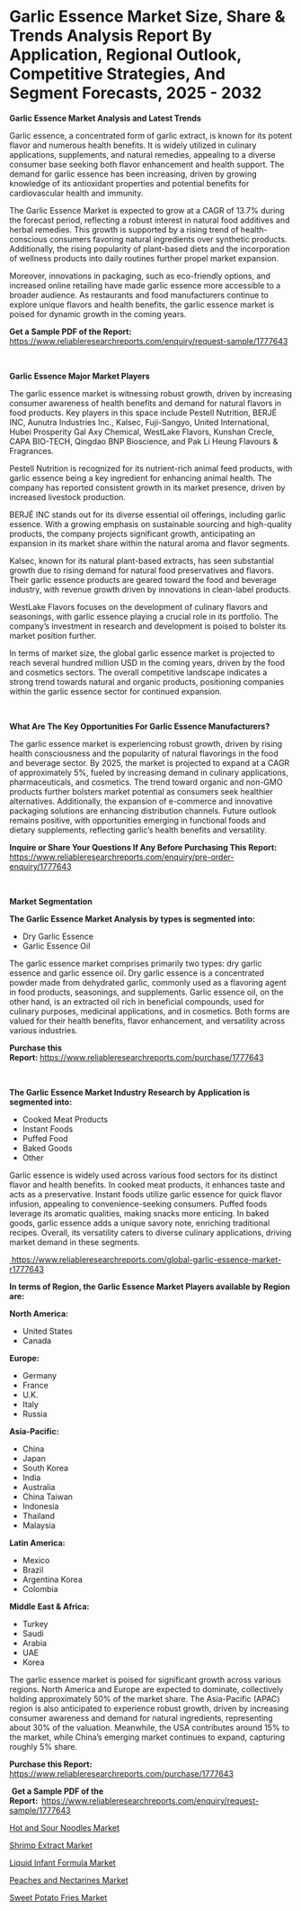 <p><h1>Garlic Essence Market Size, Share & Trends Analysis Report By Application, Regional Outlook, Competitive Strategies, And Segment Forecasts, 2025 - 2032</h1></p><p><strong>Garlic Essence Market Analysis and Latest Trends</strong></p>
<p><p>Garlic essence, a concentrated form of garlic extract, is known for its potent flavor and numerous health benefits. It is widely utilized in culinary applications, supplements, and natural remedies, appealing to a diverse consumer base seeking both flavor enhancement and health support. The demand for garlic essence has been increasing, driven by growing knowledge of its antioxidant properties and potential benefits for cardiovascular health and immunity.</p><p>The Garlic Essence Market is expected to grow at a CAGR of 13.7% during the forecast period, reflecting a robust interest in natural food additives and herbal remedies. This growth is supported by a rising trend of health-conscious consumers favoring natural ingredients over synthetic products. Additionally, the rising popularity of plant-based diets and the incorporation of wellness products into daily routines further propel market expansion. </p><p>Moreover, innovations in packaging, such as eco-friendly options, and increased online retailing have made garlic essence more accessible to a broader audience. As restaurants and food manufacturers continue to explore unique flavors and health benefits, the garlic essence market is poised for dynamic growth in the coming years.</p></p>
<p><strong>Get a Sample PDF of the Report:&nbsp;</strong> <a href="https://www.reliableresearchreports.com/enquiry/request-sample/1777643?utm_campaign=16&utm_medium=2&utm_source=Github&utm_content=ia&utm_term=14022025&utm_id=garlic-essence">https://www.reliableresearchreports.com/enquiry/request-sample/1777643</a></p>
<p>&nbsp;</p>
<p><strong>Garlic Essence Major Market Players</strong></p>
<p><p>The garlic essence market is witnessing robust growth, driven by increasing consumer awareness of health benefits and demand for natural flavors in food products. Key players in this space include Pestell Nutrition, BERJÉ INC, Aunutra Industries Inc., Kalsec, Fuji-Sangyo, United International, Hubei Prosperity Gal Axy Chemical, WestLake Flavors, Kunshan Crecle, CAPA BIO-TECH, Qingdao BNP Bioscience, and Pak Li Heung Flavours & Fragrances.</p><p>Pestell Nutrition is recognized for its nutrient-rich animal feed products, with garlic essence being a key ingredient for enhancing animal health. The company has reported consistent growth in its market presence, driven by increased livestock production.</p><p>BERJÉ INC stands out for its diverse essential oil offerings, including garlic essence. With a growing emphasis on sustainable sourcing and high-quality products, the company projects significant growth, anticipating an expansion in its market share within the natural aroma and flavor segments.</p><p>Kalsec, known for its natural plant-based extracts, has seen substantial growth due to rising demand for natural food preservatives and flavors. Their garlic essence products are geared toward the food and beverage industry, with revenue growth driven by innovations in clean-label products.</p><p>WestLake Flavors focuses on the development of culinary flavors and seasonings, with garlic essence playing a crucial role in its portfolio. The company’s investment in research and development is poised to bolster its market position further.</p><p>In terms of market size, the global garlic essence market is projected to reach several hundred million USD in the coming years, driven by the food and cosmetics sectors. The overall competitive landscape indicates a strong trend towards natural and organic products, positioning companies within the garlic essence sector for continued expansion.</p></p>
<p>&nbsp;</p>
<p><strong>What Are The Key Opportunities For Garlic Essence Manufacturers?</strong></p>
<p><p>The garlic essence market is experiencing robust growth, driven by rising health consciousness and the popularity of natural flavorings in the food and beverage sector. By 2025, the market is projected to expand at a CAGR of approximately 5%, fueled by increasing demand in culinary applications, pharmaceuticals, and cosmetics. The trend toward organic and non-GMO products further bolsters market potential as consumers seek healthier alternatives. Additionally, the expansion of e-commerce and innovative packaging solutions are enhancing distribution channels. Future outlook remains positive, with opportunities emerging in functional foods and dietary supplements, reflecting garlic’s health benefits and versatility.</p></p>
<p><strong>Inquire or Share Your Questions If Any Before Purchasing This Report:</strong> <a href="https://www.reliableresearchreports.com/enquiry/pre-order-enquiry/1777643?utm_campaign=16&utm_medium=2&utm_source=Github&utm_content=ia&utm_term=14022025&utm_id=garlic-essence">https://www.reliableresearchreports.com/enquiry/pre-order-enquiry/1777643</a></p>
<p>&nbsp;</p>
<p><strong>Market Segmentation</strong></p>
<p><strong>The Garlic Essence Market Analysis by types is segmented into:</strong></p>
<p><ul><li>Dry Garlic Essence</li><li>Garlic Essence Oil</li></ul></p>
<p><p>The garlic essence market comprises primarily two types: dry garlic essence and garlic essence oil. Dry garlic essence is a concentrated powder made from dehydrated garlic, commonly used as a flavoring agent in food products, seasonings, and supplements. Garlic essence oil, on the other hand, is an extracted oil rich in beneficial compounds, used for culinary purposes, medicinal applications, and in cosmetics. Both forms are valued for their health benefits, flavor enhancement, and versatility across various industries.</p></p>
<p><strong>Purchase this Report:&nbsp;</strong><a href="https://www.reliableresearchreports.com/purchase/1777643?utm_campaign=16&utm_medium=2&utm_source=Github&utm_content=ia&utm_term=14022025&utm_id=garlic-essence">https://www.reliableresearchreports.com/purchase/1777643</a></p>
<p>&nbsp;</p>
<p><strong>The Garlic Essence Market Industry Research by Application is segmented into:</strong></p>
<p><ul><li>Cooked Meat Products</li><li>Instant Foods</li><li>Puffed Food</li><li>Baked Goods</li><li>Other</li></ul></p>
<p><p>Garlic essence is widely used across various food sectors for its distinct flavor and health benefits. In cooked meat products, it enhances taste and acts as a preservative. Instant foods utilize garlic essence for quick flavor infusion, appealing to convenience-seeking consumers. Puffed foods leverage its aromatic qualities, making snacks more enticing. In baked goods, garlic essence adds a unique savory note, enriching traditional recipes. Overall, its versatility caters to diverse culinary applications, driving market demand in these segments.</p></p>
<p><a href="https://www.reliableresearchreports.com/global-garlic-essence-market-r1777643?utm_campaign=16&utm_medium=2&utm_source=Github&utm_content=ia&utm_term=14022025&utm_id=garlic-essence">&nbsp;https://www.reliableresearchreports.com/global-garlic-essence-market-r1777643</a></p>
<p><strong>In terms of Region, the Garlic Essence Market Players available by Region are:</strong></p>
<p>
    <p> <strong> North America: </strong>
        <ul>
            <li>United States</li>
            <li>Canada</li>
        </ul>
        </p> 
    <p> <strong> Europe: </strong>
        <ul>
            <li>Germany</li>
            <li>France</li>
            <li>U.K.</li>
            <li>Italy</li>
            <li>Russia</li>
        </ul>
        </p> 
    <p> <strong> Asia-Pacific: </strong>
        <ul>
            <li>China</li>
            <li>Japan</li>
            <li>South Korea</li>
            <li>India</li>
            <li>Australia</li>
            <li>China Taiwan</li>
            <li>Indonesia</li>
            <li>Thailand</li>
            <li>Malaysia</li>
        </ul>
        </p> 
    <p> <strong> Latin America: </strong>
        <ul>
            <li>Mexico</li>
            <li>Brazil</li>
            <li>Argentina Korea</li>
            <li>Colombia</li>
        </ul>
        </p> 
    <p> <strong> Middle East & Africa: </strong>
        <ul>
            <li>Turkey</li>
            <li>Saudi</li>
            <li>Arabia</li>
            <li>UAE</li>
            <li>Korea</li>
        </ul>
    </p>
    </p>
<p><p>The garlic essence market is poised for significant growth across various regions. North America and Europe are expected to dominate, collectively holding approximately 50% of the market share. The Asia-Pacific (APAC) region is also anticipated to experience robust growth, driven by increasing consumer awareness and demand for natural ingredients, representing about 30% of the valuation. Meanwhile, the USA contributes around 15% to the market, while China’s emerging market continues to expand, capturing roughly 5% share.</p></p>
<p><strong>Purchase this Report: </strong><a href="https://www.reliableresearchreports.com/purchase/1777643?utm_campaign=16&utm_medium=2&utm_source=Github&utm_content=ia&utm_term=14022025&utm_id=garlic-essence">https://www.reliableresearchreports.com/purchase/1777643</a></p>
<p>&nbsp;<strong>Get a Sample PDF of the Report:&nbsp;&nbsp;</strong><a href="https://www.reliableresearchreports.com/enquiry/request-sample/1777643?utm_campaign=16&utm_medium=2&utm_source=Github&utm_content=ia&utm_term=14022025&utm_id=garlic-essence">https://www.reliableresearchreports.com/enquiry/request-sample/1777643</a></p>
<p><strong></strong></p>
<p><p><a href="https://github.com/rashkaeduzor/Market-Research-Report-List-1/blob/main/hot-and-sour-noodles-market.md?utm_campaign=16&utm_medium=2&utm_source=Github&utm_content=ia&utm_term=14022025&utm_id=garlic-essence">Hot and Sour Noodles Market</a></p><p><a href="https://github.com/birbamanan03/Market-Research-Report-List-1/blob/main/shrimp-extract-market.md?utm_campaign=16&utm_medium=2&utm_source=Github&utm_content=ia&utm_term=14022025&utm_id=garlic-essence">Shrimp Extract Market</a></p><p><a href="https://github.com/abedlagagica4/Market-Research-Report-List-1/blob/main/liquid-infant-formula-market.md?utm_campaign=16&utm_medium=2&utm_source=Github&utm_content=ia&utm_term=14022025&utm_id=garlic-essence">Liquid Infant Formula Market</a></p><p><a href="https://github.com/djibenesha/Market-Research-Report-List-1/blob/main/peaches-and-nectarines-market.md?utm_campaign=16&utm_medium=2&utm_source=Github&utm_content=ia&utm_term=14022025&utm_id=garlic-essence">Peaches and Nectarines Market</a></p><p><a href="https://github.com/nibbsmantji/Market-Research-Report-List-1/blob/main/sweet-potato-fries-market.md?utm_campaign=16&utm_medium=2&utm_source=Github&utm_content=ia&utm_term=14022025&utm_id=garlic-essence">Sweet Potato Fries Market</a></p></p>